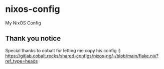 # nixos-config
My NixOS Config

## Thank you notice

Special thanks to cobalt for letting me copy his config :)
https://gitlab.cobalt.rocks/shared-configs/nixos-ng/-/blob/main/flake.nix?ref_type=heads
